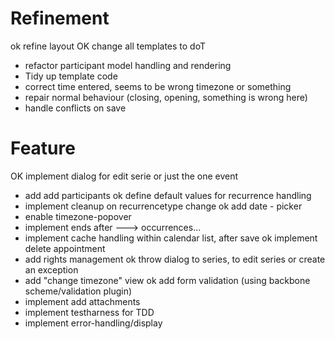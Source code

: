 
# Refinement
ok refine layout
OK change all templates to doT
- refactor participant model handling and rendering
- Tidy up template code
- correct time entered, seems to be wrong timezone or something
- repair normal behaviour (closing, opening, something is wrong here)
- handle conflicts on save


# Feature
OK implement dialog for edit serie or just the one event
- add add participants
ok define default values for recurrence handling
- implement cleanup on recurrencetype change
ok add date - picker
- enable timezone-popover
- implement ends after ---> occurrences...
- implement cache handling within calendar list, after save
ok implement delete appointment
- add rights management
ok throw dialog to series, to edit series or create an exception
- add  "change timezone" view
ok add form validation (using backbone scheme/validation plugin)
- implement add attachments
- implement testharness for TDD
- implement error-handling/display
